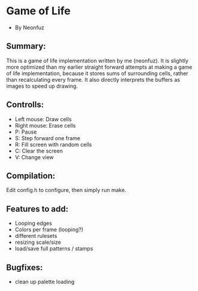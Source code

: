 # Game of Life
- By Neonfuz

## Summary:
This is a game of life implementation written by me (neonfuz). It is
slightly more optimized than my earlier straight forward attempts at
making a game of life implementation, because it stores sums of
surrounding cells, rather than recalculating every frame. It also
directly interprets the buffers as images to speed up drawing.

## Controlls:
- Left mouse: Draw cells
- Right mouse: Erase cells
- P: Pause
- S: Step forward one frame
- R: Fill screen with random cells
- C: Clear the screen
- V: Change view

## Compilation:
Edit config.h to configure, then simply run make.

## Features to add:
- Looping edges
- Colors per frame (looping?)
- different rulesets
- resizing scale/size
- load/save full patterns / stamps

## Bugfixes:
- clean up palette loading


